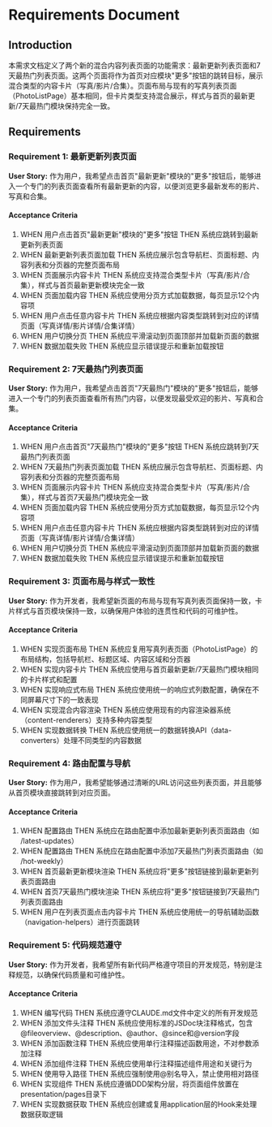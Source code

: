 # Requirements Document

## Introduction

本需求文档定义了两个新的混合内容列表页面的功能需求：最新更新列表页面和7天最热门列表页面。这两个页面将作为首页对应模块"更多"按钮的跳转目标，展示混合类型的内容卡片（写真/影片/合集）。页面布局与现有的写真列表页面（PhotoListPage）基本相同，但卡片类型支持混合展示，样式与首页的最新更新/7天最热门模块保持完全一致。

## Requirements

### Requirement 1: 最新更新列表页面

**User Story:** 作为用户，我希望点击首页"最新更新"模块的"更多"按钮后，能够进入一个专门的列表页面查看所有最新更新的内容，以便浏览更多最新发布的影片、写真和合集。

#### Acceptance Criteria

1. WHEN 用户点击首页"最新更新"模块的"更多"按钮 THEN 系统应跳转到最新更新列表页面
2. WHEN 最新更新列表页面加载 THEN 系统应展示包含导航栏、页面标题、内容列表和分页器的完整页面布局
3. WHEN 页面展示内容卡片 THEN 系统应支持混合类型卡片（写真/影片/合集），样式与首页最新更新模块完全一致
4. WHEN 页面加载内容 THEN 系统应使用分页方式加载数据，每页显示12个内容项
5. WHEN 用户点击任意内容卡片 THEN 系统应根据内容类型跳转到对应的详情页面（写真详情/影片详情/合集详情）
6. WHEN 用户切换分页 THEN 系统应平滑滚动到页面顶部并加载新页面的数据
7. WHEN 数据加载失败 THEN 系统应显示错误提示和重新加载按钮

### Requirement 2: 7天最热门列表页面

**User Story:** 作为用户，我希望点击首页"7天最热门"模块的"更多"按钮后，能够进入一个专门的列表页面查看所有热门内容，以便发现最受欢迎的影片、写真和合集。

#### Acceptance Criteria

1. WHEN 用户点击首页"7天最热门"模块的"更多"按钮 THEN 系统应跳转到7天最热门列表页面
2. WHEN 7天最热门列表页面加载 THEN 系统应展示包含导航栏、页面标题、内容列表和分页器的完整页面布局
3. WHEN 页面展示内容卡片 THEN 系统应支持混合类型卡片（写真/影片/合集），样式与首页7天最热门模块完全一致
4. WHEN 页面加载内容 THEN 系统应使用分页方式加载数据，每页显示12个内容项
5. WHEN 用户点击任意内容卡片 THEN 系统应根据内容类型跳转到对应的详情页面（写真详情/影片详情/合集详情）
6. WHEN 用户切换分页 THEN 系统应平滑滚动到页面顶部并加载新页面的数据
7. WHEN 数据加载失败 THEN 系统应显示错误提示和重新加载按钮

### Requirement 3: 页面布局与样式一致性

**User Story:** 作为开发者，我希望新页面的布局与现有写真列表页面保持一致，卡片样式与首页模块保持一致，以确保用户体验的连贯性和代码的可维护性。

#### Acceptance Criteria

1. WHEN 实现页面布局 THEN 系统应复用写真列表页面（PhotoListPage）的布局结构，包括导航栏、标题区域、内容区域和分页器
2. WHEN 实现内容卡片 THEN 系统应使用与首页最新更新/7天最热门模块相同的卡片样式和配置
3. WHEN 实现响应式布局 THEN 系统应使用统一的响应式列数配置，确保在不同屏幕尺寸下的一致表现
4. WHEN 实现混合内容渲染 THEN 系统应使用现有的内容渲染器系统（content-renderers）支持多种内容类型
5. WHEN 实现数据转换 THEN 系统应使用统一的数据转换API（data-converters）处理不同类型的内容数据

### Requirement 4: 路由配置与导航

**User Story:** 作为用户，我希望能够通过清晰的URL访问这些列表页面，并且能够从首页模块直接跳转到对应页面。

#### Acceptance Criteria

1. WHEN 配置路由 THEN 系统应在路由配置中添加最新更新列表页面路由（如 /latest-updates）
2. WHEN 配置路由 THEN 系统应在路由配置中添加7天最热门列表页面路由（如 /hot-weekly）
3. WHEN 首页最新更新模块渲染 THEN 系统应将"更多"按钮链接到最新更新列表页面路由
4. WHEN 首页7天最热门模块渲染 THEN 系统应将"更多"按钮链接到7天最热门列表页面路由
5. WHEN 用户在列表页面点击内容卡片 THEN 系统应使用统一的导航辅助函数（navigation-helpers）进行页面跳转

### Requirement 5: 代码规范遵守

**User Story:** 作为开发者，我希望所有新代码严格遵守项目的开发规范，特别是注释规范，以确保代码质量和可维护性。

#### Acceptance Criteria

1. WHEN 编写代码 THEN 系统应遵守CLAUDE.md文件中定义的所有开发规范
2. WHEN 添加文件头注释 THEN 系统应使用标准的JSDoc块注释格式，包含@fileoverview、@description、@author、@since和@version字段
3. WHEN 添加函数注释 THEN 系统应使用单行注释描述函数用途，不对参数添加注释
4. WHEN 添加组件注释 THEN 系统应使用单行注释描述组件用途和关键行为
5. WHEN 使用导入路径 THEN 系统应强制使用@别名导入，禁止使用相对路径
6. WHEN 实现组件 THEN 系统应遵循DDD架构分层，将页面组件放置在presentation/pages目录下
7. WHEN 实现数据获取 THEN 系统应创建或复用application层的Hook来处理数据获取逻辑
